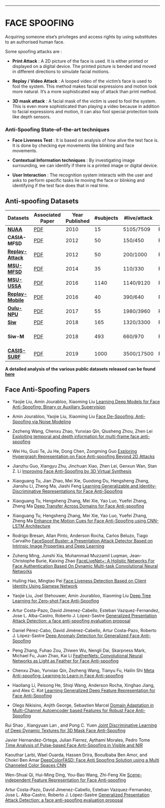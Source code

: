 ---
# FACE SPOOFING

Acquiring someone else’s privileges and access rights by using substitutes to an authorised human face.

Some spoofing attacks are :

* **Print Attack** : A 2D picture of the face is used. It is either printed or displayed on a digital device. The printed picture is bended and moved in different directions to simulate facial motions.

* **Replay / Video Attack** : A looped video of the victim’s face is used to fool the system. This method makes facial expressions and motion look more natural. It’s a more sophisticated way of attack than print method.

* **3D mask attack** :  A facial mask of the victim is used to fool the system. This is even more sophisticated than playing a video because in addition to facial expressions and motion, it can also fool special protection tools like depth sensors.

### Anti-Spoofing State-of-the-art techniques

- **Face Liveness Test** : It is based on analysis of how alive the test face is. It is done by checking eye movements like blinking and face movements.

- **Contextual Information techniques** : By investigating image surrounding, we can identify if there is a printed image or digital device.

- **User Interaction** :  The recognition system interacts with the user and asks to perform specific tasks lie moving the face or blinking and identifying if the test face does that in real time.

## Anti-spoofing Datasets

| Datasets                                           | Associated Paper                                             | Year Published | #subjects | #live/attack | Data modality | Spoof attacks |
| -------------------------------------------------- | ------------------------------------------------------------ | -------------- | ----------- | ---------- | ------------- | --------------- |
| [**NUAA**](http://parnec.nuaa.edu.cn/xtan/data/NUAAImposterDB.html) | [PDF](http://parnec.nuaa.edu.cn/xtan/paper/eccv10r1.pdf) | 2010 | 15 | 5105/7509 | RGB | **Print**             |
| **CASIA-MFSD**                                     | [PDF](https://ieeexplore.ieee.org/stamp/stamp.jsp?tp=&arnumber=6199754)                                        | 2012 | 50 | 150/450 | RGB | **Print(wrapped,cut photo), Replay**     |
| [**Replay-Attack**](https://www.idiap.ch/dataset/replayattack) | [PDF](https://publications.idiap.ch/downloads/papers/2012/Chingovska_IEEEBIOSIG2012_2012.pdf)        | 2012 | 50 | 200/1000 | RGB | **Print, 2 Replay**   |
| [**MSU-MFSD**](http://biometrics.cse.msu.edu/Publications/Databases/MSUMobileFaceSpoofing/index.htm)      |[PDF](http://vipl.ict.ac.cn/uploadfile/upload/2017020711092984.pdf) | 2014 | 35 | 110/330 | RGB | **Print, 2 Replay**   |
| [**MSU-USSA**](http://biometrics.cse.msu.edu/Publications/Databases/MSU_USSA/)      | [PDF](https://ieeexplore.ieee.org/stamp/stamp.jsp?tp=&arnumber=7487030) | 2016 | 1140 | 1140/9120 | RGB | **2 Print, 6 Replay** |
| [**Replay-Mobile**](https://www.idiap.ch/dataset/replay-mobile)      | [PDF](https://ieeexplore.ieee.org/stamp/stamp.jsp?tp=&arnumber=7736936) | 2016 | 40 | 390/640 | RGB | **Print, 2 Replay** |
| [**Oulu-NPU**](https://sites.google.com/site/oulunpudatabase/)      |[PDF](https://ieeexplore.ieee.org/stamp/stamp.jsp?tp=&arnumber=7961798)   | 2017 | 55 | 1980/3960 | RGB | **2 Print, 2 Replay** |
| [**Siw**](http://cvlab.cse.msu.edu/spoof-in-the-wild-siw-face-anti-spoofing-database.html)           | [PDF](https://arxiv.org/pdf/1803.11097.pdf) | 2018 | 165 | 1320/3300 | RGB |  **2 Print, 4 Replay** |
| **Siw-M**           | [PDF](https://arxiv.org/pdf/1904.02860.pdf) | 2018 | 493 | 660/970 | RGB | **Print, Replay,5 mask, 3 makeup, 3 Partial** |
| [**CASIS-SURF**](https://sites.google.com/qq.com/chalearnfacespoofingattackdete/dataset?authuser=0)           | [PDF](https://arxiv.org/pdf/1812.00408v3.pdf) | 2019 | 1000 | 3500/17500 | RGB/Depth/IR | **Print, Mask** |


**A detailed analysis of the various public datasets released can be found [here](https://docs.google.com/spreadsheets/d/1rH-SkrbvFpKxcUM7dcZOsyihrr30g16HFy2m1sQobGo/edit?usp=sharing)**

## Face Anti-Spoofing Papers

- Yaojie Liu, Amin Jourabloo, Xiaoming Liu [Learning Deep Models for Face Anti-Spoofing: Binary or Auxiliary  Supervision](https://github.com/saiamrit/fake-detection/tree/master/Face%20Anti-spoofing/Learning%20Deep%20models%20for%20face%20anti%20spoofing%20-%20binary%20or%20auxiliary%20supervision)

- Amin Jourabloo, Yaojie Liu, Xiaoming Liu [Face De-Spoofing: Anti-Spoofing via Noise Modeling](https://github.com/saiamrit/fake-detection/tree/master/Face%20Anti-spoofing/Face%20De-Spoofing:%20Anti-Spoofing%20via%20Noise%20Modeling)

- Zezheng Wang, Chenxu Zhao, Yunxiao Qin, Qiusheng Zhou, Zhen Lei [Exploiting temporal and depth information for multi-frame face anti-spoofing](https://github.com/saiamrit/fake-detection/tree/master/Face%20Anti-spoofing/Exploiting%20temporal%20and%20depth%20information%20for%20multi-frame%20face%20anti-spoofing)

- Wei Hu, Gusi Te, Ju He, Dong Chen, Zongming Guo [Exploring Hypergraph Representation on Face Anti-spoofing Beyond 2D Attacks](https://github.com/saiamrit/fake-detection/tree/master/Face%20Anti-spoofing/Exploring%20Hypergraph%20Representation%20on%20Face%20Anti-spoofing%20Beyond%202D%20Attacks)

- Jianzhu Guo, Xiangyu Zhu, Jinchuan Xiao, Zhen Lei, Genxun Wan, Stan Z. Li [Improving Face Anti-Spoofing by 3D Virtual Synthesis](https://github.com/saiamrit/fake-detection/tree/master/Face%20Anti-spoofing/Improving%20Face%20Anti-Spoofing%20by%203D%20Virtual%20Synthesis)

- Xiaoguang Tu, Jian Zhao, Mei Xie, Guodong Du, Hengsheng Zhang, Jianshu Li, Zheng Ma, Jiashi Feng [Learning Generalizable and Identity-Discriminative Representations for Face Anti-Spoofing](https://github.com/saiamrit/fake-detection/tree/master/Face%20Anti-spoofing/Learning%20Generalizable%20and%20Identity-Discriminative%20Representations%20for%20Face%20Anti-Spoofing)

- Xiaoguang Tu, Hengsheng Zhang, Mei Xie, Yao Luo, Yuefei Zhang, Zheng Ma [Deep Transfer Across Domains for Face Anti-spoofing](https://arxiv.org/pdf/1901.05633)

- Xiaoguang Tu, Hengsheng Zhang, Mei Xie, Yao Luo, Yuefei Zhang, Zheng Ma [Enhance the Motion Cues for Face Anti-Spoofing using CNN-LSTM Architecture](https://github.com/saiamrit/fake-detection/tree/master/Face%20Anti-spoofing/Enhance%20the%20Motion%20Cues%20for%20Face%20Anti-Spoofing%20using%20CNN-LSTM%20Architecture)

- Rodrigo Bresan, Allan Pinto, Anderson Rocha, Carlos Beluzo, Tiago Carvalho [FaceSpoof Buster: a Presentation Attack Detector Based on Intrinsic Image Properties and Deep Learning](https://github.com/saiamrit/fake-detection/tree/master/Face%20Anti-spoofing/FaceSpoof%20Buster:%20a%20Presentation%20Attack%20Detector%20Based%20on%20Intrinsic%20Image%20Properties%20and%20Deep%20Learning)

- Zuheng Ming, Junshi Xia, Muhammad Muzzamil Luqman, Jean-Christophe Burie, Kaixing Zhao [FaceLiveNet+: A Holistic Networks For Face Authentication Based On Dynamic Multi-task Convolutional Neural Networks](https://github.com/saiamrit/fake-detection/tree/master/Face%20Anti-spoofing/FaceLiveNet%2B:%20A%20Holistic%20Networks%20For%20Face%20Authentication%20Based%20On%20Dynamic%20Multi-task%20Convolutional%20Neural%20Networks)

- Huiling Hao, Mingtao Pei [Face Liveness Detection Based on Client Identity Using Siamese Network](https://github.com/saiamrit/fake-detection/tree/master/Face%20Anti-spoofing/Face%20Liveness%20Detection%20Based%20on%20Client%20Identity%20Using%20Siamese%09Network)

- Yaojie Liu, Joel Stehouwer, Amin Jourabloo, Xiaoming Liu [Deep Tree Learning for Zero-shot Face Anti-Spoofing](https://github.com/saiamrit/fake-detection/tree/master/Face%20Anti-spoofing/Deep%20Tree%20Learning%20for%20Zero-shot%20Face%20Anti-Spoofing)

- Artur Costa-Pazo, David Jimenez-Cabello, Esteban Vazquez-Fernandez, Jose L. Alba-Castro, Roberto J. López-Sastre [Generalized Presentation Attack Detection: a face anti-spoofing evaluation proposal](https://github.com/saiamrit/fake-detection/tree/master/Face%20Anti-spoofing/Generalized%20Presentation%20Attack%20Detection:%20a%20face%20anti-spoofing%20evaluation%20proposal)

- Daniel Pérez-Cabo, David Jiménez-Cabello, Artur Costa-Pazo, Roberto J. López-Sastre [Deep Anomaly Detection for Generalized Face Anti-Spoofing](https://github.com/saiamrit/fake-detection/tree/master/Face%20Anti-spoofing/Deep%20Anomaly%20Detection%20for%20Generalized%20Face%20Anti-Spoofing)

- Peng Zhang, Fuhao Zou, Zhiwen Wu, Nengli Dai, Skarpness Mark, Michael Fu, Juan Zhao, Kai Li [FeatherNets: Convolutional Neural Networks as Light as Feather for Face Anti-spoofing](https://github.com/saiamrit/fake-detection/tree/master/Face%20Anti-spoofing/FeatherNets:%20Convolutional%20Neural%20Networks%20as%20Light%20as%20Feather%20for%20Face%20Anti-spoofing)

- Chenxu Zhao, Yunxiao Qin, Zezheng Wang, Tianyu Fu, Hailin Shi [Meta Anti-spoofing: Learning to Learn in Face Anti-spoofing](https://arxiv.org/pdf/1904.12490)

- Haoliang Li, Peisong He, Shiqi Wang, Anderson Rocha, Xinghao Jiang, and Alex C. Kot [Learning Generalized Deep Feature Representation for Face Anti-Spoofing]()

- Olegs Nikisins, Anjith George, Sebastien Marcel [Domain Adaptation in Multi-Channel Autoencoder based Features for Robust
Face Anti-Spoofing]()

Rui Shao , Xiangyuan Lan , and Pong C. Yuen [Joint Discriminative Learning of Deep Dynamic Textures for 3D Mask Face Anti-Spoofing]()

Javier Hernandez-Ortega, Julian Fierrez, Aythami Morales, Pedro Tome [Time Analysis of Pulse-based Face Anti-Spoofing in Visible and NIR]()

Kaouthar Larbi, Wael Ouarda, Hassen Drira, Booulbaba Ben Amor, and Chokri Ben Amar [DeepColorFASD: Face Anti Spoofing Solution using a Multi Channeled Color Spaces CNN]()

Wen-Shuai Qi, Hui-Ming Ding, You-Bao Wang, Zhi-Feng Xie [Scene-independent Feature Representation for Face Anti-spoofing]()

Artur Costa-Pazo, David Jimenez-Cabello, Esteban Vazquez-Fernandez, Jose L. Alba-Castro, Roberto J. López-Sastre [Generalized Presentation Attack Detection: a face anti-spoofing evaluation proposal]()

